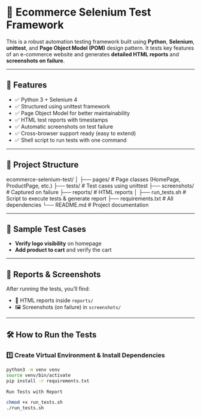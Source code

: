 # 🛒 Ecommerce Selenium Test Framework

This is a robust automation testing framework built using **Python**, **Selenium**, **unittest**, and **Page Object Model (POM)** design pattern. It tests key features of an e-commerce website and generates **detailed HTML reports** and **screenshots on failure**.

---

## 🚀 Features

- ✅ Python 3 + Selenium 4
- ✅ Structured using unittest framework
- ✅ Page Object Model for better maintainability
- ✅ HTML test reports with timestamps
- ✅ Automatic screenshots on test failure
- ✅ Cross-browser support ready (easy to extend)
- ✅ Shell script to run tests with one command

---

## 📁 Project Structure

ecommerce-selenium-test/
│
├── pages/ # Page classes (HomePage, ProductPage, etc.)
├── tests/ # Test cases using unittest
├── screenshots/ # Captured on failure
├── reports/ # HTML reports
│
├── run_tests.sh # Script to execute tests & generate report
├── requirements.txt # All dependencies
└── README.md # Project documentation


---

## 🧪 Sample Test Cases

- **Verify logo visibility** on homepage
- **Add product to cart** and verify the cart

---

## 📸 Reports & Screenshots

After running the tests, you’ll find:

- 📄 HTML reports inside `reports/`
- 🖼️ Screenshots (on failure) in `screenshots/`

---

## 🛠️ How to Run the Tests

### 1️⃣ Create Virtual Environment & Install Dependencies

```bash
python3 -m venv venv
source venv/bin/activate
pip install -r requirements.txt

Run Tests with Report

chmod +x run_tests.sh
./run_tests.sh



